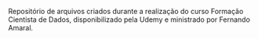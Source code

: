 Repositório de arquivos criados durante a realização do curso Formação Cientista de Dados, disponibilizado pela Udemy e ministrado por Fernando Amaral.
